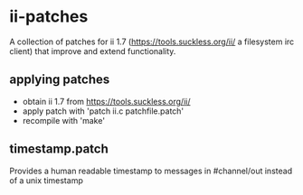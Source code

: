 # ii-patches
A collection of patches for ii 1.7 (https://tools.suckless.org/ii/ a filesystem irc client) that improve and extend functionality.
## applying patches
* obtain ii 1.7 from https://tools.suckless.org/ii/
* apply patch with 'patch ii.c patchfile.patch'
* recompile with 'make'
## timestamp.patch
Provides a human readable timestamp to messages in #channel/out instead of a unix timestamp


